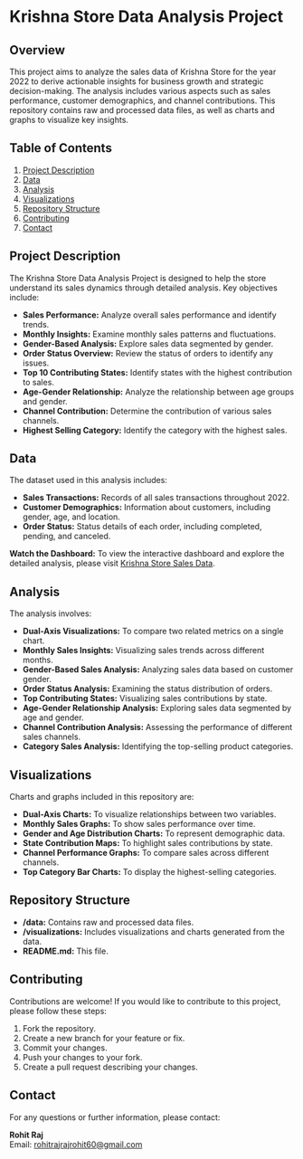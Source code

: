 # Krishna Store Data Analysis Project

## Overview

This project aims to analyze the sales data of Krishna Store for the year 2022 to derive actionable insights for business growth and strategic decision-making. The analysis includes various aspects such as sales performance, customer demographics, and channel contributions. This repository contains raw and processed data files, as well as charts and graphs to visualize key insights.

## Table of Contents

1. [Project Description](#project-description)
2. [Data](#data)
3. [Analysis](#analysis)
4. [Visualizations](#visualizations)
5. [Repository Structure](#repository-structure)
6. [Contributing](#contributing)
7. [Contact](#contact)

## Project Description

The Krishna Store Data Analysis Project is designed to help the store understand its sales dynamics through detailed analysis. Key objectives include:

- **Sales Performance:** Analyze overall sales performance and identify trends.
- **Monthly Insights:** Examine monthly sales patterns and fluctuations.
- **Gender-Based Analysis:** Explore sales data segmented by gender.
- **Order Status Overview:** Review the status of orders to identify any issues.
- **Top 10 Contributing States:** Identify states with the highest contribution to sales.
- **Age-Gender Relationship:** Analyze the relationship between age groups and gender.
- **Channel Contribution:** Determine the contribution of various sales channels.
- **Highest Selling Category:** Identify the category with the highest sales.

## Data

The dataset used in this analysis includes:

- **Sales Transactions:** Records of all sales transactions throughout 2022.
- **Customer Demographics:** Information about customers, including gender, age, and location.
- **Order Status:** Status details of each order, including completed, pending, and canceled.

**Watch the Dashboard:** To view the interactive dashboard and explore the detailed analysis, please visit [Krishna Store Sales Data](<https://1drv.ms/x/c/d88a9d30a7fc244c/ETQgVTagUaRJuFcbppIoEckBd7EIVa4R6BfsbmH6hyck_g?e=vIthoV>).

## Analysis

The analysis involves:

- **Dual-Axis Visualizations:** To compare two related metrics on a single chart.
- **Monthly Sales Insights:** Visualizing sales trends across different months.
- **Gender-Based Sales Analysis:** Analyzing sales data based on customer gender.
- **Order Status Analysis:** Examining the status distribution of orders.
- **Top Contributing States:** Visualizing sales contributions by state.
- **Age-Gender Relationship Analysis:** Exploring sales data segmented by age and gender.
- **Channel Contribution Analysis:** Assessing the performance of different sales channels.
- **Category Sales Analysis:** Identifying the top-selling product categories.

## Visualizations

Charts and graphs included in this repository are:

- **Dual-Axis Charts:** To visualize relationships between two variables.
- **Monthly Sales Graphs:** To show sales performance over time.
- **Gender and Age Distribution Charts:** To represent demographic data.
- **State Contribution Maps:** To highlight sales contributions by state.
- **Channel Performance Graphs:** To compare sales across different channels.
- **Top Category Bar Charts:** To display the highest-selling categories.

## Repository Structure


- **/data:** Contains raw and processed data files.
- **/visualizations:** Includes visualizations and charts generated from the data.
- **README.md:** This file.

## Contributing

Contributions are welcome! If you would like to contribute to this project, please follow these steps:

1. Fork the repository.
2. Create a new branch for your feature or fix.
3. Commit your changes.
4. Push your changes to your fork.
5. Create a pull request describing your changes.

## Contact

For any questions or further information, please contact:

**Rohit Raj**  
Email: [rohitrajrajrohit60@gmail.com](mailto:rohitrajrajrohit60@gmail.com)  
